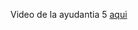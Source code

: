 Video de la ayudantia 5 [aqui](https://drive.google.com/file/d/12xu7CoaIgoZRZSbOBwdfFbNAUBBvyIEI/view?usp=sharing)
